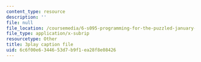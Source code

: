 ```yaml
---
content_type: resource
description: ''
file: null
file_location: /coursemedia/6-s095-programming-for-the-puzzled-january-iap-2018/6c6f00e6344653d7b9f1ea28f8e08426_eSRNeIyX5dY.vtt
file_type: application/x-subrip
resourcetype: Other
title: 3play caption file
uid: 6c6f00e6-3446-53d7-b9f1-ea28f8e08426
---
```

